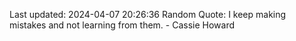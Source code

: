 Last updated: 2024-04-07 20:26:36
Random Quote: I keep making mistakes and not learning from them. - Cassie Howard